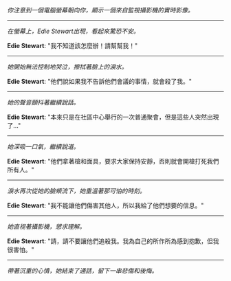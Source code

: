 _你注意到一個電腦螢幕朝向你，顯示一個來自監視攝影機的實時影像。_

---

_在螢幕上，Edie Stewart出現，看起來驚恐不安。_

**Edie Stewart**: "我不知道該怎麼辦！請幫幫我！"

---

_她開始無法控制地哭泣，擦拭著臉上的淚水。_

**Edie Stewart**: "他們說如果我不告訴他們會議的事情，就會殺了我。"

---

_她的聲音顫抖著繼續說話。_

**Edie Stewart**: "本來只是在社區中心舉行的一次普通聚會，但是這些人突然出現了..."

---

_她深吸一口氣，繼續說道。_

**Edie Stewart**: "他們拿著槍和面具，要求大家保持安靜，否則就會開槍打死我們所有人。"

---

_淚水再次從她的臉頰流下，她重溫著那可怕的時刻。_

**Edie Stewart**: "我不能讓他們傷害其他人，所以我給了他們想要的信息。"

---

_她直視著攝影機，懇求理解。_

**Edie Stewart**: "請，請不要讓他們追殺我。我為自己的所作所為感到抱歉，但我很害怕。"

---

_帶著沉重的心情，她結束了通話，留下一串悲傷和後悔。_
